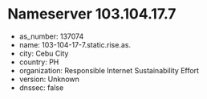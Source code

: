 # Nameserver 103.104.17.7

* as_number: 137074
* name: 103-104-17-7.static.rise.as.
* city: Cebu City
* country: PH
* organization: Responsible Internet Sustainability Effort
* version: Unknown
* dnssec: false
